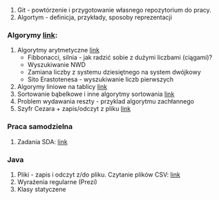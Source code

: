 1. Git - powtórzenie i przygotowanie własnego repozytorium do pracy. 
2. Algortym - definicja, przykłady, sposoby reprezentacji


### Algorymy [link](http://www.algorytm.org/):
1. Algorytmy arytmetyczne [link](http://www.algorytm.org/algorytmy-arytmetyczne/)
    * Fibbonacci, silnia - jak radzić sobie z dużymi liczbami (ciągami)?
    * Wyszukiwanie NWD
    * Zamiana liczby z systemu dziesiętnego na system dwójkowy
    * Sito Erastotenesa - wyszukiwanie liczb pierwszych
2. Algorymy liniowe na tablicy [link](http://www.algorytm.org/dla-poczatkujacych/)
3. Sortowanie bąbelkowe i inne algorytmy sortowania [link](http://www.algorytm.org/algorytmy-sortowania/)
4. Problem wydawania reszty - przyklad algorytmu zachłannego
5. Szyfr Cezara + zapis/odczyt z pliku [link](http://www.algorytm.org/kryptografia/szyfr-cezara.html)


### Praca samodzielna
1. Zadania SDA: [link](https://java.pl.sdacademy.pro/_slides/java_podstawy_programowanie/java_podstawy_programowanie.html#/1)

### Java
1. Pliki - zapis i odczyt z/do pliku. Czytanie plików CSV: [link](https://www.wroclaw.pl/open-data/dataset?res_format=CSV)
2. Wyrażenia regularne (Prezi)
3. Klasy statyczene